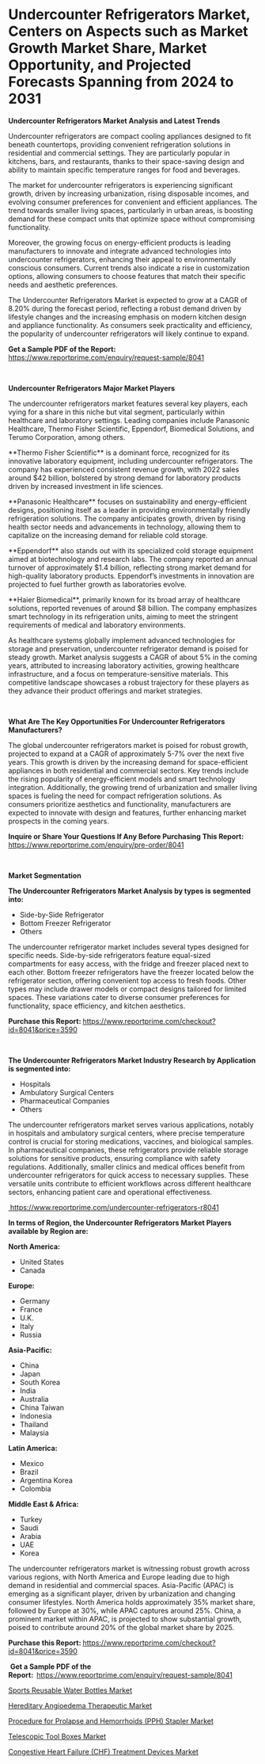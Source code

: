 <p><h1>Undercounter Refrigerators Market, Centers on Aspects such as Market Growth Market Share, Market Opportunity, and Projected Forecasts Spanning from 2024 to 2031</h1></p><p><strong>Undercounter Refrigerators Market Analysis and Latest Trends</strong></p>
<p><p>Undercounter refrigerators are compact cooling appliances designed to fit beneath countertops, providing convenient refrigeration solutions in residential and commercial settings. They are particularly popular in kitchens, bars, and restaurants, thanks to their space-saving design and ability to maintain specific temperature ranges for food and beverages.</p><p>The market for undercounter refrigerators is experiencing significant growth, driven by increasing urbanization, rising disposable incomes, and evolving consumer preferences for convenient and efficient appliances. The trend towards smaller living spaces, particularly in urban areas, is boosting demand for these compact units that optimize space without compromising functionality.</p><p>Moreover, the growing focus on energy-efficient products is leading manufacturers to innovate and integrate advanced technologies into undercounter refrigerators, enhancing their appeal to environmentally conscious consumers. Current trends also indicate a rise in customization options, allowing consumers to choose features that match their specific needs and aesthetic preferences. </p><p>The Undercounter Refrigerators Market is expected to grow at a CAGR of 8.20% during the forecast period, reflecting a robust demand driven by lifestyle changes and the increasing emphasis on modern kitchen design and appliance functionality. As consumers seek practicality and efficiency, the popularity of undercounter refrigerators will likely continue to expand.</p></p>
<p><strong>Get a Sample PDF of the Report:&nbsp;</strong> <a href="https://www.reportprime.com/enquiry/request-sample/8041">https://www.reportprime.com/enquiry/request-sample/8041</a></p>
<p>&nbsp;</p>
<p><strong>Undercounter Refrigerators Major Market Players</strong></p>
<p><p>The undercounter refrigerators market features several key players, each vying for a share in this niche but vital segment, particularly within healthcare and laboratory settings. Leading companies include Panasonic Healthcare, Thermo Fisher Scientific, Eppendorf, Biomedical Solutions, and Terumo Corporation, among others.</p><p>**Thermo Fisher Scientific** is a dominant force, recognized for its innovative laboratory equipment, including undercounter refrigerators. The company has experienced consistent revenue growth, with 2022 sales around $42 billion, bolstered by strong demand for laboratory products driven by increased investment in life sciences.</p><p>**Panasonic Healthcare** focuses on sustainability and energy-efficient designs, positioning itself as a leader in providing environmentally friendly refrigeration solutions. The company anticipates growth, driven by rising health sector needs and advancements in technology, allowing them to capitalize on the increasing demand for reliable cold storage.</p><p>**Eppendorf** also stands out with its specialized cold storage equipment aimed at biotechnology and research labs. The company reported an annual turnover of approximately $1.4 billion, reflecting strong market demand for high-quality laboratory products. Eppendorf’s investments in innovation are projected to fuel further growth as laboratories evolve.</p><p>**Haier Biomedical**, primarily known for its broad array of healthcare solutions, reported revenues of around $8 billion. The company emphasizes smart technology in its refrigeration units, aiming to meet the stringent requirements of medical and laboratory environments.</p><p>As healthcare systems globally implement advanced technologies for storage and preservation, undercounter refrigerator demand is poised for steady growth. Market analysis suggests a CAGR of about 5% in the coming years, attributed to increasing laboratory activities, growing healthcare infrastructure, and a focus on temperature-sensitive materials. This competitive landscape showcases a robust trajectory for these players as they advance their product offerings and market strategies.</p></p>
<p>&nbsp;</p>
<p><strong>What Are The Key Opportunities For Undercounter Refrigerators Manufacturers?</strong></p>
<p><p>The global undercounter refrigerators market is poised for robust growth, projected to expand at a CAGR of approximately 5-7% over the next five years. This growth is driven by the increasing demand for space-efficient appliances in both residential and commercial sectors. Key trends include the rising popularity of energy-efficient models and smart technology integration. Additionally, the growing trend of urbanization and smaller living spaces is fueling the need for compact refrigeration solutions. As consumers prioritize aesthetics and functionality, manufacturers are expected to innovate with design and features, further enhancing market prospects in the coming years.</p></p>
<p><strong>Inquire or Share Your Questions If Any Before Purchasing This Report:</strong> <a href="https://www.reportprime.com/enquiry/pre-order/8041">https://www.reportprime.com/enquiry/pre-order/8041</a></p>
<p>&nbsp;</p>
<p><strong>Market Segmentation</strong></p>
<p><strong>The Undercounter Refrigerators Market Analysis by types is segmented into:</strong></p>
<p><ul><li>Side-by-Side Refrigerator</li><li>Bottom Freezer Refrigerator</li><li>Others</li></ul></p>
<p><p>The undercounter refrigerator market includes several types designed for specific needs. Side-by-side refrigerators feature equal-sized compartments for easy access, with the fridge and freezer placed next to each other. Bottom freezer refrigerators have the freezer located below the refrigerator section, offering convenient top access to fresh foods. Other types may include drawer models or compact designs tailored for limited spaces. These variations cater to diverse consumer preferences for functionality, space efficiency, and kitchen aesthetics.</p></p>
<p><strong>Purchase this Report:&nbsp;</strong><a href="https://www.reportprime.com/checkout?id=8041&price=3590">https://www.reportprime.com/checkout?id=8041&price=3590</a></p>
<p>&nbsp;</p>
<p><strong>The Undercounter Refrigerators Market Industry Research by Application is segmented into:</strong></p>
<p><ul><li>Hospitals</li><li>Ambulatory Surgical Centers</li><li>Pharmaceutical Companies</li><li>Others</li></ul></p>
<p><p>The undercounter refrigerators market serves various applications, notably in hospitals and ambulatory surgical centers, where precise temperature control is crucial for storing medications, vaccines, and biological samples. In pharmaceutical companies, these refrigerators provide reliable storage solutions for sensitive products, ensuring compliance with safety regulations. Additionally, smaller clinics and medical offices benefit from undercounter refrigerators for quick access to necessary supplies. These versatile units contribute to efficient workflows across different healthcare sectors, enhancing patient care and operational effectiveness.</p></p>
<p><a href="https://www.reportprime.com/undercounter-refrigerators-r8041">&nbsp;https://www.reportprime.com/undercounter-refrigerators-r8041</a></p>
<p><strong>In terms of Region, the Undercounter Refrigerators Market Players available by Region are:</strong></p>
<p>
    <p> <strong> North America: </strong>
        <ul>
            <li>United States</li>
            <li>Canada</li>
        </ul>
        </p> 
    <p> <strong> Europe: </strong>
        <ul>
            <li>Germany</li>
            <li>France</li>
            <li>U.K.</li>
            <li>Italy</li>
            <li>Russia</li>
        </ul>
        </p> 
    <p> <strong> Asia-Pacific: </strong>
        <ul>
            <li>China</li>
            <li>Japan</li>
            <li>South Korea</li>
            <li>India</li>
            <li>Australia</li>
            <li>China Taiwan</li>
            <li>Indonesia</li>
            <li>Thailand</li>
            <li>Malaysia</li>
        </ul>
        </p> 
    <p> <strong> Latin America: </strong>
        <ul>
            <li>Mexico</li>
            <li>Brazil</li>
            <li>Argentina Korea</li>
            <li>Colombia</li>
        </ul>
        </p> 
    <p> <strong> Middle East & Africa: </strong>
        <ul>
            <li>Turkey</li>
            <li>Saudi</li>
            <li>Arabia</li>
            <li>UAE</li>
            <li>Korea</li>
        </ul>
    </p>
    </p>
<p><p>The undercounter refrigerators market is witnessing robust growth across various regions, with North America and Europe leading due to high demand in residential and commercial spaces. Asia-Pacific (APAC) is emerging as a significant player, driven by urbanization and changing consumer lifestyles. North America holds approximately 35% market share, followed by Europe at 30%, while APAC captures around 25%. China, a prominent market within APAC, is projected to show substantial growth, poised to contribute around 20% of the global market share by 2025.</p></p>
<p><strong>Purchase this Report: </strong><a href="https://www.reportprime.com/checkout?id=8041&price=3590">https://www.reportprime.com/checkout?id=8041&price=3590</a></p>
<p>&nbsp;<strong>Get a Sample PDF of the Report:&nbsp;&nbsp;</strong><a href="https://www.reportprime.com/enquiry/request-sample/8041">https://www.reportprime.com/enquiry/request-sample/8041</a></p>
<p><strong></strong></p>
<p><p><a href="https://issuu.com/reportprime-2/docs/sports-reusable-water-bottles-marke_4ede575bc59eb1">Sports Reusable Water Bottles Market</a></p><p><a href="https://www.linkedin.com/pulse/hereditary-angioedema-therapeutic-market-forecasts-trends-2owoc?trackingId=nmbP1aFSTzitXBdO9A2PDQ%3D%3D">Hereditary Angioedema Therapeutic Market</a></p><p><a href="https://medium.com/@keith.sutherland8067/procedure-for-prolapse-and-hemorrhoids-pph-stapler-market-size-growth-and-industry-analysis-by-f7bf78943a6d">Procedure for Prolapse and Hemorrhoids (PPH) Stapler Market</a></p><p><a href="https://issuu.com/reportprime-2/docs/telescopic-tool-boxes-market-size-2_e896d08c23a81d">Telescopic Tool Boxes Market</a></p><p><a href="https://medium.com/@keith.sutherland8067/what-are-the-current-and-future-prospects-for-the-congestive-heart-failure-chf-treatment-devices-32d839d2a80b">Congestive Heart Failure (CHF) Treatment Devices Market</a></p></p>